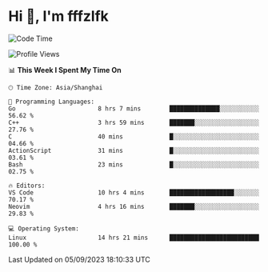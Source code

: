 # Hi 👋, I'm fffzlfk

<!--START_SECTION:waka-->
![Code Time](http://img.shields.io/badge/Code%20Time-388%20hrs%2018%20mins-blue)

![Profile Views](http://img.shields.io/badge/Profile%20Views-0-blue)

📊 **This Week I Spent My Time On** 

```text
🕑︎ Time Zone: Asia/Shanghai

💬 Programming Languages: 
Go                       8 hrs 7 mins        ██████████████░░░░░░░░░░░   56.62 % 
C++                      3 hrs 59 mins       ███████░░░░░░░░░░░░░░░░░░   27.76 % 
C                        40 mins             █░░░░░░░░░░░░░░░░░░░░░░░░   04.66 % 
ActionScript             31 mins             █░░░░░░░░░░░░░░░░░░░░░░░░   03.61 % 
Bash                     23 mins             █░░░░░░░░░░░░░░░░░░░░░░░░   02.75 % 

🔥 Editors: 
VS Code                  10 hrs 4 mins       ██████████████████░░░░░░░   70.17 % 
Neovim                   4 hrs 16 mins       ███████░░░░░░░░░░░░░░░░░░   29.83 % 

💻 Operating System: 
Linux                    14 hrs 21 mins      █████████████████████████   100.00 % 
```


 Last Updated on 05/09/2023 18:10:33 UTC
<!--END_SECTION:waka-->
